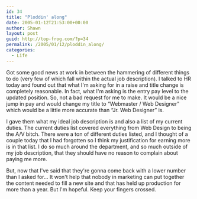 ```yaml
---
id: 34
title: "Ploddin' along"
date: 2005-01-12T21:53:00+00:00
author: Shawn
layout: post
guid: http://top-frog.com/?p=34
permalink: /2005/01/12/ploddin_along/
categories:
  - Life
---
```

Got some good news at work in between the hammering of different things to do (very few of which fall within the actual job description). I talked to HR today and found out that what I'm asking for in a raise and title change is completely reasonable. In fact, what I'm asking is the entry pay level to the updated position. So, not a bad request for me to make. It would be a nice jump in pay and would change my title to &#8220;Webmaster / Web Designer&#8221; which would be a little more accurate than &#8220;Jr. Web Designer&#8221; is.



I gave them what my ideal job description is and also a list of my current duties. The current duties list covered everything from Web Design to being the A/V bitch. There were a ton of different duties listed, and I thought of a couple today that I had forgotten so I think my justification for earning more is in that list. I do so much around the department, and so much outside of my job description, that they should have no reason to complain about paying me more.

But, now that I've said that they're gonna come back with a lower number than I asked for… It won't help that nobody in marketing can put together the content needed to fill a new site and that has held up production for more than a year. But I'm hopeful. Keep your fingers crossed.